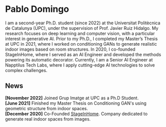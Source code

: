 # Pablo Domingo
I am a second-year Ph.D. student (since 2022) at the Universitat Politècnica de Catalunya (UPC), under the supervision of Prof. Javier Ruiz Hidalgo. My research focuses on deep learning and computer vision, with a particular interest in generative AI. Prior to my Ph.D., I completed my Master’s Thesis at UPC in 2021, where I worked on conditioning GANs to generate realistic indoor images based on room structures. In 2020, I co-founded StageInHome, where I served as an AI Engineer and developed the methods powering its automatic decorator. Currently, I am a Senior AI Engineer at Napptilus Tech Labs, where I apply cutting-edge AI technologies to solve complex challenges.

## News
**[November 2022]** Joined Grup Imatge at UPC as a Ph.D Student.  
**[June 2021]** Finished my Master Thesis on Conditioning GAN's using geometric structure from indoor spaces.  
**[December 2020]** Co-Founded [StageInHome](https://stageinhome.com/). Company dedicated to generate real indoor spaces from images.  
